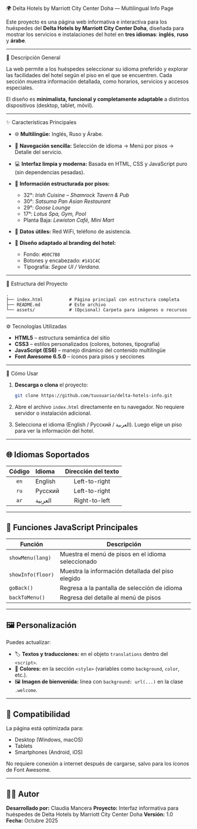 🌍 Delta Hotels by Marriott City Center Doha — Multilingual Info Page

Este proyecto es una página web informativa e interactiva para los huéspedes del **Delta Hotels by Marriott City Center Doha**, diseñada para mostrar los servicios e instalaciones del hotel en **tres idiomas**: **inglés**, **ruso** y **árabe**.

---

🏨 Descripción General

La web permite a los huéspedes seleccionar su idioma preferido y explorar las facilidades del hotel según el piso en el que se encuentren. Cada sección muestra información detallada, como horarios, servicios y accesos especiales.

El diseño es **minimalista, funcional y completamente adaptable** a distintos dispositivos (desktop, tablet, móvil).

---

✨ Características Principales

* 🌐 **Multilingüe:** Inglés, Ruso y Árabe.
* 🧭 **Navegación sencilla:** Selección de idioma → Menú por pisos → Detalle del servicio.
* 💻 **Interfaz limpia y moderna:** Basada en HTML, CSS y JavaScript puro (sin dependencias pesadas).
* 🏢 **Información estructurada por pisos:**

  * 32°: *Irish Cuisine – Shamrock Tavern & Pub*
  * 30°: *Satsuma Pan Asian Restaurant*
  * 29°: *Goose Lounge*
  * 17°: *Lotus Spa, Gym, Pool*
  * Planta Baja: *Lewiston Café, Mini Mart*
* 📶 **Datos útiles:** Red WiFi, teléfono de asistencia.
* 🎨 **Diseño adaptado al branding del hotel:**

  * Fondo: `#D0C7B8`
  * Botones y encabezado: `#141C4C`
  * Tipografía: *Segoe UI / Verdana*.

---

🧱 Estructura del Proyecto

```
.
├── index.html          # Página principal con estructura completa
├── README.md           # Este archivo
└── assets/             # (Opcional) Carpeta para imágenes o recursos
```

---

⚙️ Tecnologías Utilizadas

* **HTML5** – estructura semántica del sitio
* **CSS3** – estilos personalizados (colores, botones, tipografía)
* **JavaScript (ES6)** – manejo dinámico del contenido multilingüe
* **Font Awesome 6.5.0** – íconos para pisos y secciones

---

🚀 Cómo Usar

1. **Descarga o clona** el proyecto:

   ```bash
   git clone https://github.com/tuusuario/delta-hotels-info.git
   ```

2. Abre el archivo `index.html` directamente en tu navegador.
   No requiere servidor o instalación adicional.

3. Selecciona el idioma (English / Русский / العربية).
   Luego elige un piso para ver la información del hotel.

---

## 🌐 Idiomas Soportados

| Código | Idioma  | Dirección del texto |
| :----: | :------ | :-----------------: |
|  `en`  | English |    Left-to-right    |
|  `ru`  | Русский |    Left-to-right    |
|  `ar`  | العربية |    Right-to-left    |

---

## 🧩 Funciones JavaScript Principales

| Función           | Descripción                                        |
| ----------------- | -------------------------------------------------- |
| `showMenu(lang)`  | Muestra el menú de pisos en el idioma seleccionado |
| `showInfo(floor)` | Muestra la información detallada del piso elegido  |
| `goBack()`        | Regresa a la pantalla de selección de idioma       |
| `backToMenu()`    | Regresa del detalle al menú de pisos               |

---

## 🖼️ Personalización

Puedes actualizar:

* 🏷️ **Textos y traducciones:** en el objeto `translations` dentro del `<script>`.
* 🎨 **Colores:** en la sección `<style>` (variables como `background`, `color`, etc.).
* 🖼️ **Imagen de bienvenida:** línea con `background: url(...)` en la clase `.welcome`.

---

## 📱 Compatibilidad

La página está optimizada para:

* Desktop (Windows, macOS)
* Tablets
* Smartphones (Android, iOS)

No requiere conexión a internet después de cargarse, salvo para los íconos de Font Awesome.

---

## 👨‍💻 Autor

**Desarrollado por:** Claudia Mancera
**Proyecto:** Interfaz informativa para huéspedes de Delta Hotels by Marriott City Center Doha
**Versión:** 1.0
**Fecha:** Octubre 2025

